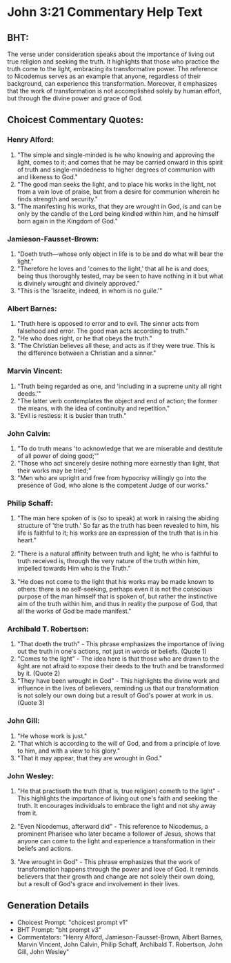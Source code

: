 # John 3:21 Commentary Help Text

## BHT:
The verse under consideration speaks about the importance of living out true religion and seeking the truth. It highlights that those who practice the truth come to the light, embracing its transformative power. The reference to Nicodemus serves as an example that anyone, regardless of their background, can experience this transformation. Moreover, it emphasizes that the work of transformation is not accomplished solely by human effort, but through the divine power and grace of God.

## Choicest Commentary Quotes:
### Henry Alford:
1. "The simple and single-minded is he who knowing and approving the light, comes to it; and comes that he may be carried onward in this spirit of truth and single-mindedness to higher degrees of communion with and likeness to God."
2. "The good man seeks the light, and to place his works in the light, not from a vain love of praise, but from a desire for communion wherein he finds strength and security."
3. "The manifesting his works, that they are wrought in God, is and can be only by the candle of the Lord being kindled within him, and he himself born again in the Kingdom of God."

### Jamieson-Fausset-Brown:
1. "Doeth truth—whose only object in life is to be and do what will bear the light."
2. "Therefore he loves and 'comes to the light,' that all he is and does, being thus thoroughly tested, may be seen to have nothing in it but what is divinely wrought and divinely approved."
3. "This is the 'Israelite, indeed, in whom is no guile.'"

### Albert Barnes:
1. "Truth here is opposed to error and to evil. The sinner acts from falsehood and error. The good man acts according to truth."
2. "He who does right, or he that obeys the truth."
3. "The Christian believes all these, and acts as if they were true. This is the difference between a Christian and a sinner."

### Marvin Vincent:
1. "Truth being regarded as one, and 'including in a supreme unity all right deeds.'" 
2. "The latter verb contemplates the object and end of action; the former the means, with the idea of continuity and repetition."
3. "Evil is restless: it is busier than truth."

### John Calvin:
1. "To do truth means 'to acknowledge that we are miserable and destitute of all power of doing good;'"
2. "Those who act sincerely desire nothing more earnestly than light, that their works may be tried;"
3. "Men who are upright and free from hypocrisy willingly go into the presence of God, who alone is the competent Judge of our works."

### Philip Schaff:
1. "The man here spoken of is (so to speak) at work in raising the abiding structure of 'the truth.' So far as the truth has been revealed to him, his life is faithful to it; his works are an expression of the truth that is in his heart." 

2. "There is a natural affinity between truth and light; he who is faithful to truth received is, through the very nature of the truth within him, impelled towards Him who is the Truth."

3. "He does not come to the light that his works may be made known to others: there is no self-seeking, perhaps even it is not the conscious purpose of the man himself that is spoken of, but rather the instinctive aim of the truth within him, and thus in reality the purpose of God, that all the works of God be made manifest."

### Archibald T. Robertson:
1. "That doeth the truth" - This phrase emphasizes the importance of living out the truth in one's actions, not just in words or beliefs. (Quote 1)
2. "Comes to the light" - The idea here is that those who are drawn to the light are not afraid to expose their deeds to the truth and be transformed by it. (Quote 2)
3. "They have been wrought in God" - This highlights the divine work and influence in the lives of believers, reminding us that our transformation is not solely our own doing but a result of God's power at work in us. (Quote 3)

### John Gill:
1. "He whose work is just."
2. "That which is according to the will of God, and from a principle of love to him, and with a view to his glory."
3. "That it may appear, that they are wrought in God."

### John Wesley:
1. "He that practiseth the truth (that is, true religion) cometh to the light" - This highlights the importance of living out one's faith and seeking the truth. It encourages individuals to embrace the light and not shy away from it.

2. "Even Nicodemus, afterward did" - This reference to Nicodemus, a prominent Pharisee who later became a follower of Jesus, shows that anyone can come to the light and experience a transformation in their beliefs and actions.

3. "Are wrought in God" - This phrase emphasizes that the work of transformation happens through the power and love of God. It reminds believers that their growth and change are not solely their own doing, but a result of God's grace and involvement in their lives.


## Generation Details
- Choicest Prompt: "choicest prompt v1"
- BHT Prompt: "bht prompt v3"
- Commentators: "Henry Alford, Jamieson-Fausset-Brown, Albert Barnes, Marvin Vincent, John Calvin, Philip Schaff, Archibald T. Robertson, John Gill, John Wesley"
